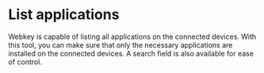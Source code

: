 # List applications
Webkey is capable of listing all applications on the connected devices. With this tool, you can make sure that only the necessary applications are installed on the connected devices. A search field is also available for ease of control. 
